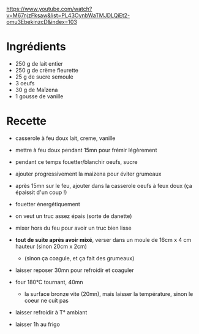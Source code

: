 https://www.youtube.com/watch?v=M67njzFksaw&list=PL43OynbWaTMJDLQiEt2-omu3EbekinzcD&index=103

# Ingrédients
- 250 g de lait entier
- 250 g de crème fleurette
- 25 g de sucre semoule
- 3 oeufs
- 30 g de Maïzena
- 1 gousse de vanille

# Recette
- casserole à feu doux lait, creme, vanille
- mettre à feu doux pendant 15mn pour frémir légèrement

- pendant ce temps fouetter/blanchir oeufs, sucre
- ajouter progressivement la maizena pour éviter grumeaux

- après 15mn sur le feu, ajouter dans la casserole oeufs à feux doux (ça épaissit d'un coup !)
- fouetter énergétiquement
- on veut un truc assez épais (sorte de danette)

- mixer hors du feu pour avoir un truc bien lisse
- **tout de suite après avoir mixé**, verser dans un moule de 16cm x 4 cm hauteur (sinon 20cm x 2cm)
	- (sinon ça coagule, et ça fait des grumeaux)

- laisser reposer 30mn pour refroidir et coaguler
- four 180°C tournant, 40mn
	- la surface bronze vite (20mn), mais laisser la température, sinon le coeur ne cuit pas

- laisser refroidir à T° ambiant
- laisser 1h au frigo
